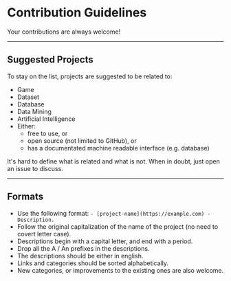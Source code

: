 # Contribution Guidelines

Your contributions are always welcome!

---
## Suggested Projects

To stay on the list, projects are suggested to be related to:

- Game
- Dataset
- Database
- Data Mining
- Artificial Intelligence
- Either:
    - free to use, or
    - open source (not limited to GitHub), or
    - has a documentated machine readable interface (e.g. database)

It's hard to define what is related and what is not. When in doubt, just open an issue to discuss.

---
## Formats

- Use the following format: `- [project-name](https://example.com) - Description.`
- Follow the original capitalization of the name of the project (no need to covert letter case).
- Descriptions begin with a capital letter, and end with a period.
- Drop all the A / An prefixes in the descriptions.
- The descriptions should be either in english.
- Links and categories should be sorted alphabetically.
- New categories, or improvements to the existing ones are also welcome.
